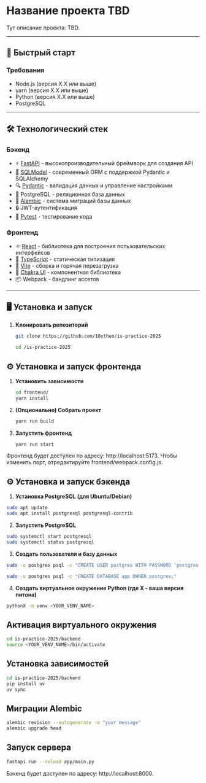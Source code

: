 # Название проекта TBD

Тут описание проекта: TBD.

---

## 🚀 Быстрый старт

### Требования
- Node.js (версия X.X или выше)
- yarn (версия X.X или выше)
- Python (версия X.X или выше)
- PostgreSQL

---

## 🛠 Технологический стек

### Бэкенд
- ⚡ [FastAPI](https://fastapi.tiangolo.com) - высокопроизводительный фреймворк для создания API
- 🧰 [SQLModel](https://sqlmodel.tiangolo.com) - современный ORM с поддержкой Pydantic и SQLAlchemy
- 🔍 [Pydantic](https://docs.pydantic.dev) - валидация данных и управление настройками
- 💾 PostgreSQL - реляционная база данных
- 🐘 [Alembic](https://alembic.sqlalchemy.org) - система миграций базы данных
- 🔒 JWT-аутентификация
- 🧪 [Pytest](https://pytest.org) - тестирование кода

### Фронтенд
- ⚛️ [React](https://react.dev) - библиотека для построения пользовательских интерфейсов
- 💅 [TypeScript](https://www.typescriptlang.org) - статическая типизация
- 🚀 [Vite](https://vitejs.dev) - сборка и горячая перезагрузка
- 🎨 [Chakra UI](https://chakra-ui.com) - компонентная библиотека
- 📦 Webpack - бандлинг ассетов
---

## 🖥 Установка и запуск


1. **Клонировать репозиторий**  
   ```bash
   git clone https://github.com/10xtheo/is-practice-2025
    ```
    ```bash
    cd /is-practice-2025
    ```
## ⚙ Установка и запуск фронтенда 
1. **Установить зависимости**
    ```bash
    cd frontend/
    yarn install
    ```
2. **(Опционально) Собрать проект**
    ```bash
    yarn run build
    ```
3. **Запустить фронтенд**
    ```bash
    yarn run start
    ```
Фронтенд будет доступен по адресу: http://localhost:5173.
Чтобы изменить порт, отредактируйте frontend/webpack.config.js.

## ⚙ Установка и запуск бэкенда
1. **Установка PostgreSQL (для Ubuntu/Debian)**
```bash
sudo apt update
sudo apt install postgresql postgresql-contrib
```

2. **Запустить PostgreSQL**
```bash
sudo systemctl start postgresql
sudo systemctl status postgresql
```

3. **Создать пользователя и базу данных**
```bash
sudo -u postgres psql -c "CREATE USER postgres WITH PASSWORD 'postgres';"

sudo -u postgres psql -c "CREATE DATABASE app OWNER postgres;"
```

4. **Создать виртуальное окружение Python (где X - ваша версия питона)**
```bash
pythonX -m venv <YOUR_VENV_NAME>
```

## Активация виртуального окружения
```bash
cd is-practice-2025/backend
source <YOUR_VENV_NAME>/bin/activate
```

## Установка зависимостей
```bash
cd is-practice-2025/backend
pip install uv
uv sync
```
## Миграции Alembic
```bash
alembic revision --autogenerate -m "your message"
alembic upgrade head
```
## Запуск сервера
```bash
fastapi run --reload app/main.py
```
Бэкенд будет доступен по адресу: http://localhost:8000.
